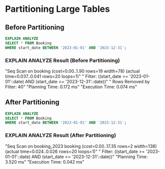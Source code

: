 # Partitioning Large Tables

## Before Partitioning

``` sql
EXPLAIN ANALYZE
SELECT * FROM Booking
WHERE start_date BETWEEN '2023-01-01' AND '2023-12-31';
```

### EXPLAIN ANALYZE Result (Before Partitioning)

"Seq Scan on booking  (cost=0.00..1.90 rows=19 width=78) (actual time=0.037..0.041 rows=20 loops=1)"
"  Filter: ((start_date >= '2023-01-01'::date) AND (start_date <= '2023-12-31'::date))"
"  Rows Removed by Filter: 40"
"Planning Time: 0.172 ms"
"Execution Time: 0.074 ms"

## After Partitioning

``` sql
EXPLAIN ANALYZE
SELECT * FROM Booking
WHERE start_date BETWEEN '2023-01-01' AND '2023-12-31';
```

### EXPLAIN ANALYZE Result (After Partitioning)

"Seq Scan on booking_2023 booking  (cost=0.00..17.35 rows=2 width=138) (actual time=0.024..0.026 rows=20 loops=1)"
"  Filter: ((start_date >= '2023-01-01'::date) AND (start_date <= '2023-12-31'::date))"
"Planning Time: 3.520 ms"
"Execution Time: 0.042 ms"